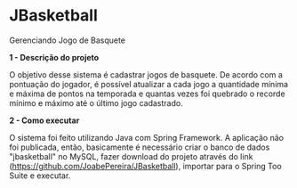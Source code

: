 # JBasketball
 Gerenciando Jogo de Basquete

**1 - Descrição do projeto**

O objetivo desse sistema é cadastrar jogos de basquete. De acordo com a pontuação do jogador, é possível atualizar a cada jogo a quantidade mínima e máxima de pontos na temporada e quantas vezes foi quebrado o recorde mínimo e máximo até o último jogo cadastrado.

**2 - Como executar**

O sistema foi feito utilizando Java com Spring Framework. A aplicação não foi publicada, então, basicamente é necessário criar o banco de dados "jbasketball" no MySQL, fazer download do projeto através do link (https://github.com/JoabePereira/JBasketball), importar para o Spring Too Suite e executar.